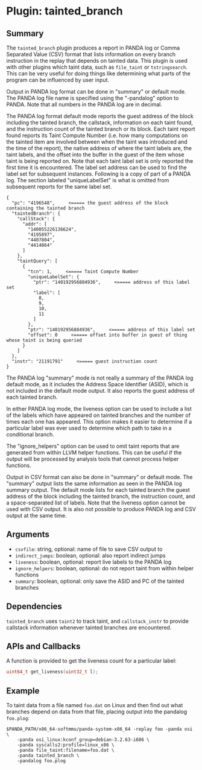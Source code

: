 Plugin: tainted_branch
===========

Summary
-------

The `tainted_branch` plugin produces a report in PANDA log or Comma Separated Value (CSV) format that lists information on every branch instruction in the replay that depends on tainted data. This plugin is used with other plugins which taint data, such as `file_taint` or `tstringsearch`. This can be very useful for doing things like determining what parts of the program can be influenced by user input.

Output in PANDA log format can be done in "summary" or default mode. The PANDA log file name is specified using the "-pandalog" option to PANDA.  Note that all numbers in the PANDA log are in decimal.

The PANDA log format default mode reports the guest address of the block including the tainted branch, the callstack, information on each taint found, and the instruction count of the tainted branch or its block.  Each taint report found reports its Taint Compute Number (i.e. how many computations on the tainted item are involved between when the taint was introduced and the time of the report), the native address of where the taint labels are, the taint labels, and the offset into the buffer in the guest of the item whose taint is being reported on. Note that each taint label set is only reported the first time it is encountered.  The label set address can be used to find the label set for subsequent instances.  Following is a copy of part of a PANDA log.  The section labeled "uniqueLabelSet" is what is omitted from subsequent reports for the same label set.

```
{
  "pc": "4196548",     <===== the guest address of the block containing the tainted branch
  "taintedBranch": {
    "callStack": {
      "addr": [
        "140055226136624", 
        "4195897", 
        "4407804", 
        "4414864"
      ]
    }, 
    "taintQuery": [
      {
        "tcn": 1,     <===== Taint Compute Number
        "uniqueLabelSet": {
          "ptr": "140192956884936",     <===== address of this label set
          "label": [
            8, 
            9, 
            10, 
            11
          ]
        }, 
        "ptr": "140192956884936",     <===== address of this label set
        "offset": 0     <===== offset into buffer in guest of thing whose taint is being queried
      }
    ]
  }, 
  "instr": "21191791"     <===== guest instruction count
}
```

The PANDA log "summary" mode is not really a summary of the PANDA log default mode, as it includes the Address Space Identifier (ASID), which is not included in the default mode output.  It also reports the guest address of each tainted branch.

In either PANDA log mode, the liveness option can be used to include a list of the labels which have appeared on tainted branches and the number of times each one has appeared.  This option makes it easier to determine if a particular label was ever used to determine which path to take in a conditional branch.

The "ignore_helpers" option can be used to omit taint reports that are generated from within LLVM helper functions.  This can be useful if the output will be processed by analysis tools that cannot process helper functions.

Output in CSV format can also be done in "summary" or default mode.  The "summary" output lists the same information as seen in the PANDA log summary output.  The default mode lists for each tainted branch the guest address of the block including the tainted branch, the instruction count, and a space-separated list of labels.  Note that the liveness option cannot be used with CSV output.  It is also not possible to produce PANDA log and CSV output at the same time.

Arguments
---------

- `csvfile`: string, optional:  name of file to save CSV output to
- `indirect_jumps`: boolean, optional: also report indirect jumps
- `liveness`:  boolean, optional:  report live labels to the PANDA log
- `ignore_helpers`:  boolean, optional:  do not report taint from within helper functions
- `summary`: boolean, optional:  only save the ASID and PC of the tainted branches

Dependencies
------------

`tainted_branch` uses `taint2` to track taint, and `callstack_instr` to provide callstack information whenever tainted branches are encountered.

APIs and Callbacks
------------------

A function is provided to get the liveness count for a particular label:
```C
uint64_t get_liveness(uint32_t l);
```

Example
-------

To taint data from a file named `foo.dat` on Linux and then find out what branches depend on data from that file, placing output into the pandalog `foo.plog`:

    $PANDA_PATH/x86_64-softmmu/panda-system-x86_64 -replay foo -panda osi \
        -panda osi_linux:kconf_group=debian-3.2.63-i686 \
        -panda syscalls2:profile=linux_x86 \
        -panda file_taint:filename=foo.dat \
        -panda tainted_branch \
        -pandalog foo.plog

